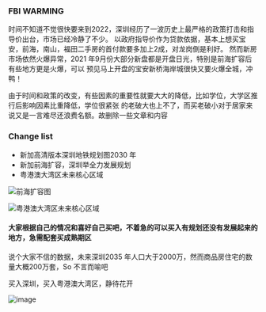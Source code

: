 ### FBI WARMING 
时间不知道不觉很快要来到2022，深圳经历了一波历史上最严格的政策打击和指导价出台，市场已经冷静了不少。
以政府指导价作为贷款依据，基本上想买宝安，前海，南山，福田二手房的首付款要多加上2成，对龙岗倒是利好。
然而新房市场依然火爆异常，2021 年9月份大部分新盘都是开盘日光，特别是前海扩容后有些地方更是火爆，可以
预见马上开盘的宝安新桥海岸城很快又要火爆全城，冲鸭！

由于时间和政策的改变，有些因素的重要性就要大大的降低，比如学位，大学区推行后影响因素比重降低，学位很紧张
的老破大也上不了，而买老破小对于居家来说又是一言难尽还浪费名额。故删除一些文章和内容

### Change list

- 新加高清版本深圳地铁规划图2030 年
- 新加前海扩容，深圳举全力发展规划
- 粤港澳大湾区未来核心区域

![前海扩容图](https://user-images.githubusercontent.com/15169396/135034368-f21a303b-7a48-4f9e-b54f-5958464f794b.png)

![粤港澳大湾区未来核心区域](https://user-images.githubusercontent.com/15169396/135034394-0175c06c-ec86-488d-9eaa-89d812a73c23.png)


#### 大家根据自己的情况和喜好自己买吧，不着急的可以买入有规划还没有发展起来的地方，急需配套买成熟期区

说个大家不信的数据，未来深圳2035 年人口大于2000万，然而商品房住宅的数量大概200万套，So 不言而喻吧

买入深圳，买入粤港澳大湾区，静待花开

![image](https://user-images.githubusercontent.com/15169396/135034879-6cdc4ab4-2392-4dd5-bce5-ad599a678d46.png)


